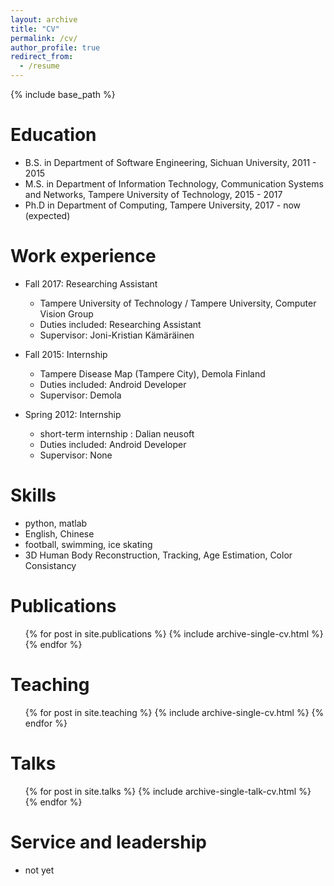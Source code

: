 ```yaml
---
layout: archive
title: "CV"
permalink: /cv/
author_profile: true
redirect_from:
  - /resume
---
```


{% include base_path %}

Education
======
* B.S. in Department of Software Engineering, Sichuan University, 2011 - 2015
* M.S. in Department of Information Technology, Communication Systems and Networks, Tampere University of Technology, 2015 - 2017
* Ph.D in Department of Computing, Tampere University, 2017 - now (expected)

Work experience
======
* Fall 2017: Researching Assistant
  * Tampere University of Technology / Tampere University, Computer Vision Group
  * Duties included: Researching Assistant
  * Supervisor: Joni-Kristian Kämäräinen

* Fall 2015: Internship
  * Tampere Disease Map (Tampere City), Demola Finland
  * Duties included: Android Developer
  * Supervisor: Demola

* Spring 2012: Internship
  * short-term internship : Dalian neusoft
  * Duties included: Android Developer 
  * Supervisor: None


  
Skills
======
* python, matlab
* English, Chinese
* football, swimming, ice skating
* 3D Human Body Reconstruction, Tracking, Age Estimation, Color Consistancy

Publications
======
  <ul>{% for post in site.publications %}
    {% include archive-single-cv.html %}
  {% endfor %}</ul>
  
Teaching
======
  <ul>{% for post in site.teaching %}
    {% include archive-single-cv.html %}
  {% endfor %}</ul>
  
Talks
======
  <ul>{% for post in site.talks %}
    {% include archive-single-talk-cv.html %}
  {% endfor %}</ul>
  
Service and leadership
======
* not yet
